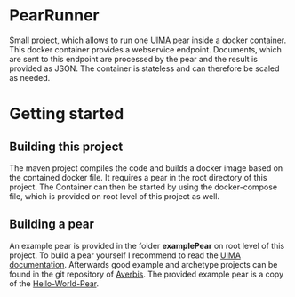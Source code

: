 # PearRunner

Small project, which allows to run one [UIMA](https://github.com/apache/uima-uimaj) pear inside a docker container. This docker container provides a webservice endpoint. Documents, which are sent to this endpoint are processed by the pear and the result is provided as JSON. The container is stateless and can therefore be scaled as needed.

# Getting started

## Building this project
The maven project compiles the code and builds a docker image based on the contained docker file. It requires a pear in the root directory of this project. The Container can then be started by using the docker-compose file, which is provided on root level of this project as well.

## Building a pear
An example pear is provided in the folder **examplePear** on root level of this project. To build a pear yourself I recommend to read the [UIMA documentation](https://uima.apache.org/doc-uima-pears.html). Afterwards good example and archetype projects can be found in the git repository of [Averbis](https://github.com/averbis). The provided example pear is a copy of the [Hello-World-Pear](https://github.com/averbis/hello-world-pear).
